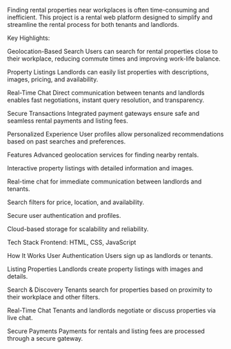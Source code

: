 Finding rental properties near workplaces is often time-consuming and inefficient. This project is a rental web platform designed to simplify and streamline the rental process for both tenants and landlords.

Key Highlights:

Geolocation-Based Search
Users can search for rental properties close to their workplace, reducing commute times and improving work-life balance.

Property Listings
Landlords can easily list properties with descriptions, images, pricing, and availability.

Real-Time Chat
Direct communication between tenants and landlords enables fast negotiations, instant query resolution, and transparency.

Secure Transactions
Integrated payment gateways ensure safe and seamless rental payments and listing fees.

Personalized Experience
User profiles allow personalized recommendations based on past searches and preferences.

Features
Advanced geolocation services for finding nearby rentals.

Interactive property listings with detailed information and images.

Real-time chat for immediate communication between landlords and tenants.

Search filters for price, location, and availability.

Secure user authentication and profiles.

Cloud-based storage for scalability and reliability.

Tech Stack
Frontend: HTML, CSS, JavaScript

How It Works
User Authentication
Users sign up as landlords or tenants.

Listing Properties
Landlords create property listings with images and details.

Search & Discovery
Tenants search for properties based on proximity to their workplace and other filters.

Real-Time Chat
Tenants and landlords negotiate or discuss properties via live chat.

Secure Payments
Payments for rentals and listing fees are processed through a secure gateway.

